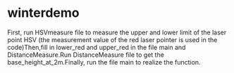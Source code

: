# winterdemo
First, run HSVmeasure file to measure the upper and lower limit of the laser point HSV
(the measurement value of the red laser pointer is used in the code)Then,fill in lower_red and upper_red in the file main and DistanceMeasure.Run DistanceMeasure file to get the base_height_at_2m.Finally, run the file main to realize the function.
